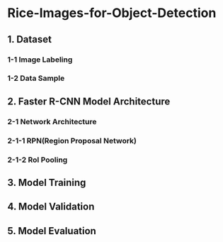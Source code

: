 # Rice-Images-for-Object-Detection

## 1. Dataset

### 1-1 Image Labeling

### 1-2 Data Sample

## 2. Faster R-CNN Model Architecture

### 2-1 Network Architecture

### 2-1-1 RPN(Region Proposal Network)

### 2-1-2 RoI Pooling

## 3. Model Training

## 4. Model Validation

## 5. Model Evaluation
